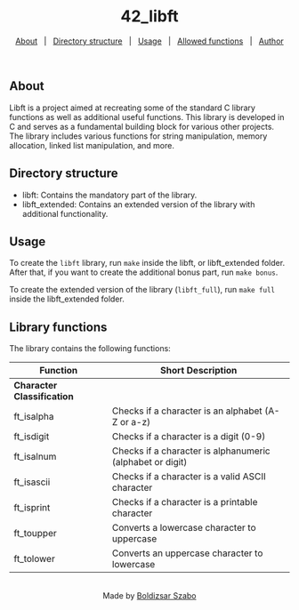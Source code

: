 <h1 align="center">42_libft</h1>

<p align="center">
  <a href="#about">About</a> &#xa0; | &#xa0; 
  <a href="#directory-structure">Directory structure</a> &#xa0; | &#xa0;
  <a href="#usage">Usage</a> &#xa0; | &#xa0;
  <a href="#allowed-functions">Allowed functions</a> &#xa0; | &#xa0;
  <a href="https://github.com/Szabold1" target="_blank">Author</a>
</p>

<br>

## About

Libft is a project aimed at recreating some of the standard C library functions as well as additional useful functions. This library is developed in C and serves as a fundamental building block for various other projects. The library includes various functions for string manipulation, memory allocation, linked list manipulation, and more.

## Directory structure

- libft: Contains the mandatory part of the library.
- libft_extended: Contains an extended version of the library with additional functionality.

## Usage

To create the `libft` library, run `make` inside the libft, or libft_extended folder.
After that, if you want to create the additional bonus part, run `make bonus`.

To create the extended version of the library (`libft_full`), run `make full` inside the libft_extended folder.

## Library functions

The library contains the following functions:

| **Function** | **Short Description**                                         |
| ------------ | ------------------------------------------------------------- |
| **Character Classification**                                                 |
| ft_isalpha   | Checks if a character is an alphabet (A-Z or a-z)             |
| ft_isdigit   | Checks if a character is a digit (0-9)                        |
| ft_isalnum   | Checks if a character is alphanumeric (alphabet or digit)     |
| ft_isascii   | Checks if a character is a valid ASCII character              |
| ft_isprint   | Checks if a character is a printable character                |
| ft_toupper   | Converts a lowercase character to uppercase                   |
| ft_tolower   | Converts an uppercase character to lowercase                  |

<br>

<div align="center">
  Made by <a href="https://github.com/Szabold1" target="_blank">Boldizsar Szabo</a>
</div>
